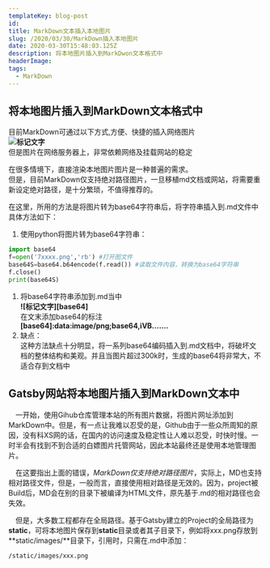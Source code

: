```yaml
---
templateKey: blog-post
id: 
title: MarkDown文本插入本地图片
slug: /2020/03/30/MarkDown插入本地图片
date: 2020-03-30T15:48:03.125Z
description: 将本地图片插入到MarkDwon文本格式中
headerImage: 
tags:
  - MarkDown
---
```


## 将本地图片插入到MarkDown文本格式中<br/>

 目前MarkDown可通过以下方式,方便、快捷的插入网络图片<br/>
**![标记文字](http://baidu.com/pic/sdfdoge.png)**<br/>
 但是图片在网络服务器上，非常依赖网络及挂载网站的稳定<br/>

 在很多情境下，直接渲染本地图片图片是一种普遍的需求。<br/>
 但是，目前MarkDown仅支持绝对路径图片，一旦移植md文档或网站，将需要重新设定绝对路径，是十分繁琐，不值得推荐的。<br/>

 在这里，所用的方法是将图片转为base64字符串后，将字符串插入到.md文件中<br/>
 具体方法如下：<br/>
1. 使用python将图片转为base64字符串：<br/>
```py
import base64
f=open('7xxxx.png','rb') #打开图文件
base64S=base64.b64encode(f.read()) #读取文件内容，转换为base64字符串
f.close()
print(base64S)
```
1. 将base64字符串添加到.md当中<br>
**![标记文字][base64]**<br>
在文末添加base64的标注<br>
**[base64]:data:image/png;base64,iVB.......**<br>
1. 缺点：<br>
这种方法缺点十分明显，将一系列base64编码插入到.md文档中，将破坏文档的整体结构和美观。并且当图片超过300k时，生成的base64将非常大，不适合存到文档中<br>

## Gatsby网站将本地图片插入到MarkDown文本中

&emsp;一开始，使用Gihub仓库管理本站的所有图片数据，将图片网址添加到MarkDown中。但是，有一点让我难以忍受的是，Github由于一些众所周知的原因，没有科XS网的话，在国内的访问速度及稳定性让人难以忍受，时快时慢。一时半会有找到不到合适的白嫖图片托管网站，因此本站最终还是使用本地管理图片。

&emsp;在这要指出上面的错误，*MarkDown仅支持绝对路径图片*，实际上，MD也支持相对路径文件，但是，一般而言，直接使用相对路径是无效的。因为，project被Build后，MD会在别的目录下被编译为HTML文件，原先基于.md的相对路径也会失效。

&emsp;但是，大多数工程都存在全局路径。基于Gatsby建立的Project的全局路径为**static**，可将本地图片保存到**static**目录或者其子目录下，例如将xxx.png存放到**static/images/**目录下，引用时，只需在.md中添加：
```
/static/images/xxx.png
```
